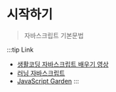 # 시작하기

> 자바스크립트 기본문법

:::tip Link

- [생활코딩 자바스크립트 배우기 영상](https://opentutorials.org/course/743)
- [러닝 자바스크립트](https://www.aladin.co.kr/shop/wproduct.aspx?ItemId=112137604&TPaperId=9527785)
- [JavaScript Garden](https://bonsaiden.github.io/JavaScript-Garden/ko/)
  :::
